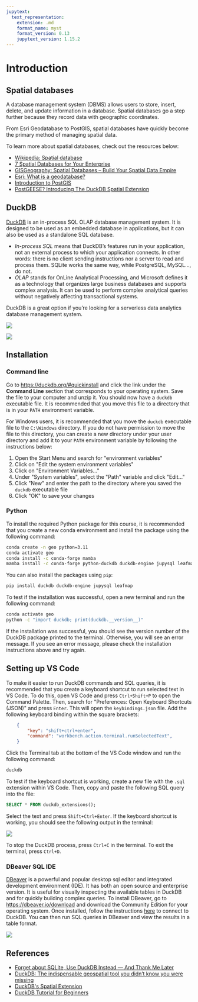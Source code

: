 ```yaml
---
jupytext:
  text_representation:
    extension: .md
    format_name: myst
    format_version: 0.13
    jupytext_version: 1.15.2
---
```


# Introduction

## Spatial databases

A database management system (DBMS) allows users to store, insert, delete, and update information in a database. Spatial databases go a step further because they record data with geographic coordinates.

From Esri Geodatabase to PostGIS, spatial databases have quickly become the primary method of managing spatial data.

To learn more about spatial databases, check out the resources below:

- [Wikipedia: Spatial database](https://en.wikipedia.org/wiki/Spatial_database)
- [7 Spatial Databases for Your Enterprise](https://engage.safe.com/blog/2021/11/7-spatial-databases-enterprise)
- [GISGeography: Spatial Databases – Build Your Spatial Data Empire](https://gisgeography.com/spatial-databases/)
- [Esri: What is a geodatabase?](https://pro.arcgis.com/en/pro-app/latest/help/data/geodatabases/overview/what-is-a-geodatabase-.htm)
- [Introduction to PostGIS](https://postgis.net/workshops/postgis-intro)
- [PostGEESE? Introducing The DuckDB Spatial Extension](https://duckdb.org/2023/04/28/spatial.html)

## DuckDB

[DuckDB](https://duckdb.org) is an in-process SQL OLAP database management system. It is designed to be used as an embedded database in applications, but it can also be used as a standalone SQL database.

* _In-process SQL_ means that DuckDB’s features run in your application, not an external process to which your application connects. In other words: there is no client sending instructions nor a server to read and process them. SQLite works the same way, while PostgreSQL, MySQL…, do not.
* _OLAP_ stands for OnLine Analytical Processing, and Microsoft defines it as a technology that organizes large business databases and supports complex analysis. It can be used to perform complex analytical queries without negatively affecting transactional systems. 

DuckDB is a great option if you’re looking for a serverless data analytics database management system. 

![](https://i.imgur.com/BEDGstx.png)

![](https://i.imgur.com/mFpqp5I.png)

## Installation

### Command line

Go to <https://duckdb.org/#quickinstall> and click the link under the **Command Line** section that corresponds to your operating system. Save the file to your computer and unzip it. You should now have a `duckdb` executable file. It is recommended that you move this file to a directory that is in your `PATH` environment variable.

For Windows users, it is recommended that you move the `duckdb` executable file to the `C:\Windows` directory. If you do not have permission to move the file to this directory, you can create a new directory under your user directory and add it to your `PATH` environment variable by following the instructions below:

1. Open the Start Menu and search for "environment variables"
2. Click on "Edit the system environment variables"
3. Click on "Environment Variables..."
4. Under "System variables", select the "Path" variable and click "Edit..."
5. Click "New" and enter the path to the directory where you saved the `duckdb` executable file
6. Click "OK" to save your changes

### Python

To install the required Python package for this course, it is recommended that you create a new conda environment and install the package using the following command:

```bash
conda create -n geo python=3.11
conda activate geo
conda install -c conda-forge mamba
mamba install -c conda-forge python-duckdb duckdb-engine jupysql leafmap
```

You can also install the packages using `pip`:

```bash
pip install duckdb duckdb-engine jupysql leafmap
```

To test if the installation was successful, open a new terminal and run the following command:

```bash
conda activate geo
python -c "import duckdb; print(duckdb.__version__)"
```

If the installation was successful, you should see the version number of the DuckDB package printed to the terminal. Otherwise, you will see an error message. If you see an error message, please check the installation instructions above and try again.

## Setting up VS Code

To make it easier to run DuckDB commands and SQL queries, it is recommended that you create a keyboard shortcut to run selected text in VS Code. To do this, open VS Code and press `Ctrl+Shift+P` to open the Command Palette. Then, search for "Preferences: Open Keyboard Shortcuts (JSON)" and press `Enter`. This will open the `keybindings.json` file. Add the following keyboard binding within the square brackets:

```json
    {
        "key": "shift+ctrl+enter",
        "command": "workbench.action.terminal.runSelectedText",
    }
```

Click the Terminal tab at the bottom of the VS Code window and run the following command:

```bash
duckdb
```

To test if the keyboard shortcut is working, create a new file with the `.sql` extension within VS Code. Then, copy and paste the following SQL query into the file:

```sql
SELECT * FROM duckdb_extensions();
```

Select the text and press `Shift+Ctrl+Enter`. If the keyboard shortcut is working, you should see the following output in the terminal:

![](https://i.imgur.com/5mGW8hj.png)

To stop the DuckDB process, press `Ctrl+C` in the terminal. To exit the terminal, press `Ctrl+D`.

### DBeaver SQL IDE

[DBeaver](https://dbeaver.io) is a powerful and popular desktop sql editor and integrated development environment (IDE). It has both an open source and enterprise version. It is useful for visually inspecting the available tables in DuckDB and for quickly building complex queries. To install DBeaver, go to <https://dbeaver.io/download> and download the Community Edition for your operating system. Once installed, follow the instructions [here](https://duckdb.org/docs/guides/sql_editors/dbeaver.html) to connect to DuckDB. You can then run SQL queries in DBeaver and view the results in a table format.

![](https://i.imgur.com/59clo36.png)

## References

- [Forget about SQLite, Use DuckDB Instead — And Thank Me Later](https://towardsdatascience.com/forget-about-sqlite-use-duckdb-instead-and-thank-me-later-df76ee9bb777)
- [DuckDB: The indispensable geospatial tool you didn’t know you were missing](https://medium.com/radiant-earth-insights/duckdb-the-indispensable-geospatial-tool-you-didnt-know-you-were-missing-5fe11c5633e5)
- [DuckDB's Spatial Extension](https://tech.marksblogg.com/duckdb-gis-spatial-extension.html)
- [DuckDB Tutorial for Beginners](https://motherduck.com/blog/duckdb-tutorial-for-beginners/)
